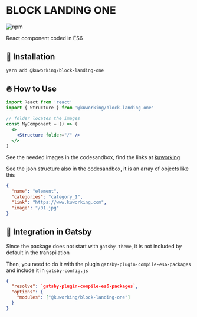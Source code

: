 # BLOCK LANDING ONE

![npm](https://img.shields.io/npm/v/@kuworking/block-landing-one?style=flat-square)

React component coded in ES6

## 🚀 Installation

```bash
yarn add @kuworking/block-landing-one
```

## 🔥 How to Use

```jsx
import React from 'react'
import { Structure } from '@kuworking/block-landing-one'

// folder locates the images
const MyComponent = () => (
  <>
    <Structure folder="/" />
  </>
)
```

See the needed images in the codesandbox, find the links at [kuworking](http://localhost:8000/react-blocks)

See the json structure also in the codesandbox, it is an array of objects like this

```json
{
  "name": "element",
  "categories": "category_1",
  "link": "https://www.kuworking.com",
  "image": "/01.jpg"
}
```

## 🖖 Integration in Gatsby

Since the package does not start with `gatsby-theme`, it is not included by default in the transpilation

Then, you need to do it with the plugin `gatsby-plugin-compile-es6-packages` and include it in `gatsby-config.js`

```json
{
  "resolve": `gatsby-plugin-compile-es6-packages`,
  "options": {
    "modules": ["@kuworking/block-landing-one"]
  }
}
```
